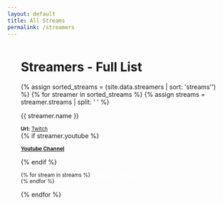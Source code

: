 ```yaml
---
layout: default
title: All Streams
permalink: /streamers
---
```


<div style="max-width: 1200px;padding: 0 30px;margin: auto;">
  <div class="heading" style="margin: 50px 0 0">
    <h1>
      Streamers - Full List
    </h1>
  </div>
  <div class="row">
    {% assign sorted_streams = (site.data.streamers | sort: 'streams'') %}
    {% for streamer in sorted_streams %}
    {% assign streams = streamer.streams | split: ' ' %}
    <div class="col-xs-6 col-sm-4 col-md-3">
      <p>{{ streamer.name }}</p>
      <p style="margin-bottom: 0;"><small><strong>Url:</strong> <a href="https://twitch.tv/{{ streamer.name }}" target="_blank">Twitch</a></small></p>
      {% if streamer.youtube %}
        <p><small><strong><a href="{{ streamer.youtube }}" target="_blank">Youtube Channel</a></strong></small></p>
      {% endif %}
      <p><small>
        {% for stream in streams %}
          <a href="/streams/{{ stream }}" style="color: #fff;">{{stream | replace: '-', ' '}}</a><br/>
        {% endfor %}
      </small></p>
    </div>
    {% endfor %}
  </div>
</div>